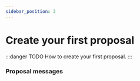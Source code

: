 ```yaml
---
sidebar_position: 3
---
```


# Create your first proposal

:::danger TODO
How to create your first proposal.
:::

### Proposal messages
